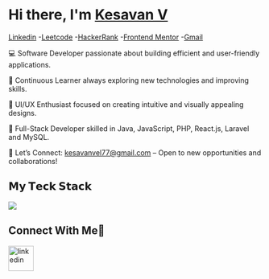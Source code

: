 # Hi there, I'm [Kesavan V](https://www.linkedin.com/in/kesavan77/)
<p> <a href="https://www.linkedin.com/in/kesavan77/">Linkedin</a> -<a href="https://leetcode.com/u/kesavan_77/">Leetcode</a> -<a href="https://www.hackerrank.com/profile/kesavanvel77">HackerRank</a> -<a href="https://www.frontendmentor.io/profile/Kesavan-77">Frontend Mentor</a> -<a href="https://mail.google.com/mail/u/0/#inbox">Gmail</a></p>

💻 Software Developer passionate about building efficient and user-friendly applications.

🌱 Continuous Learner always exploring new technologies and improving skills.

🎨 UI/UX Enthusiast focused on creating intuitive and visually appealing designs.

🔧 Full-Stack Developer skilled in Java, JavaScript, PHP, React.js, Laravel and MySQL.

📧 Let’s Connect: kesavanvel77@gmail.com – Open to new opportunities and collaborations!

## 𝗠𝘆 𝗧𝗲𝗰𝗸 𝗦𝘁𝗮𝗰𝗸

<p>
  <a href="https://skillicons.dev">
    <img src="https://skillicons.dev/icons?i=java,js,ts,py,php,mysql,html,css,jquery,bootstrap,react,materialui,laravel,postman,git,github,linux,figma,ps,ai,vscode&perline=11" />
  </a>
</p>

## Connect With Me🤝

<!--icons and links-->
<p>
<a href="https://www.linkedin.com/in/kesavan77/" target="blank"><img align="center" src="https://user-images.githubusercontent.com/88904952/234979284-68c11d7f-1acc-4f0c-ac78-044e1037d7b0.png" alt="linkedin" height="50" width="50" /></a>
</p>
